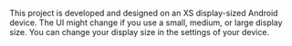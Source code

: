 This project is developed and designed on an XS display-sized Android device. The UI might change if you use a small, medium, or large display size. You can change your display size in the settings of your device.
